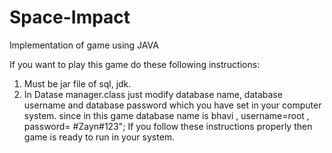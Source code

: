 # Space-Impact
Implementation of game using JAVA


  If you want to play this game do  these following instructions:
 1) Must be jar file of sql, jdk.
 2) In Datase manager.class just modify database name, database username and database password which you have set in your computer system. since in this game  database name is bhavi , username=root , password= #Zayn#123"; If you follow these instructions properly then  game is ready to run in your system.
